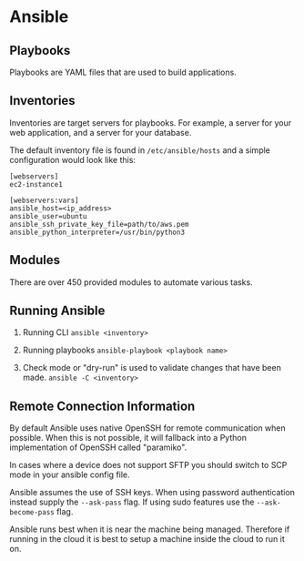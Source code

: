 # Ansible

## Playbooks

Playbooks are YAML files that are used to build applications.

## Inventories

Inventories are target servers for playbooks. For example, a server for your web application, and a server for your database.

The default inventory file is found in `/etc/ansible/hosts` and a simple configuration would look like this:

```
[webservers]
ec2-instance1
 
[webservers:vars]
ansible_host=<ip_address>
ansible_user=ubuntu
ansible_ssh_private_key_file=path/to/aws.pem
ansible_python_interpreter=/usr/bin/python3
```

## Modules

There are over 450 provided modules to automate various tasks.

## Running Ansible

1. Running CLI `ansible <inventory>`

2. Running playbooks `ansible-playbook <playbook name>`

3. Check mode or "dry-run" is used to validate changes that have been made. `ansible -C <inventory>`

## Remote Connection Information

By default Ansible uses native OpenSSH for remote communication when possible. When this is not possible, it will fallback into a Python implementation of OpenSSH called "paramiko".

In cases where a device does not support SFTP you should switch to SCP mode in your ansible config file.

Ansible assumes the use of SSH keys. When using password authentication instead supply the `--ask-pass` flag. If using sudo features use the `--ask-become-pass` flag.

Ansible runs best when it is near the machine being managed. Therefore if running in the cloud it is best to setup a machine inside the cloud to run it on.
